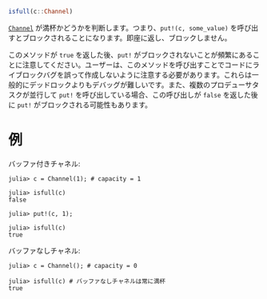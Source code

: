 ```julia
isfull(c::Channel)
```

[`Channel`](@ref) が満杯かどうかを判断します。つまり、`put!(c, some_value)` を呼び出すとブロックされることになります。即座に返し、ブロックしません。

このメソッドが `true` を返した後、`put!` がブロックされないことが頻繁にあることに注意してください。ユーザーは、このメソッドを呼び出すことでコードにライブロックバグを誤って作成しないように注意する必要があります。これらは一般的にデッドロックよりもデバッグが難しいです。また、複数のプロデューサタスクが並行して `put!` を呼び出している場合、この呼び出しが `false` を返した後に `put!` がブロックされる可能性もあります。

# 例

バッファ付きチャネル:

```jldoctest
julia> c = Channel(1); # capacity = 1

julia> isfull(c)
false

julia> put!(c, 1);

julia> isfull(c)
true
```

バッファなしチャネル:

```jldoctest
julia> c = Channel(); # capacity = 0

julia> isfull(c) # バッファなしチャネルは常に満杯
true
```
